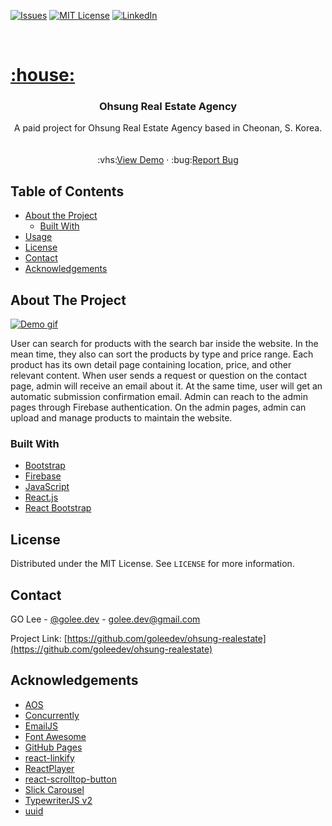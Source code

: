 <!--
*** Thanks for checking out this README Template. If you have a suggestion that would
*** make this better, please fork the repo and create a pull request or simply open
*** an issue with the tag "enhancement".
*** Thanks again! Now go create something AMAZING! :D
-->





<!-- PROJECT SHIELDS -->
<!--
*** I'm using markdown "reference style" links for readability.
*** Reference links are enclosed in brackets [ ] instead of parentheses ( ).
*** See the bottom of this document for the declaration of the reference variables
*** for contributors-url, forks-url, etc. This is an optional, concise syntax you may use.
*** https://www.markdownguide.org/basic-syntax/#reference-style-links
-->
[![Issues][issues-shield]][issues-url]
[![MIT License][license-shield]][license-url]
[![LinkedIn][linkedin-shield]][linkedin-url]



<!-- PROJECT LOGO -->
<br />
<p align="center">
  <a href="https://github.com/goleedev/ohsung-realestate">
    <h1>:house:</h1>
  </a>

  <h3 align="center">Ohsung Real Estate Agency</h3>

  <p align="center">
    A paid project for Ohsung Real Estate Agency based in Cheonan, S. Korea.
    <br />
    <br />
    <br />
    :vhs:<a href="https://5sungbds.com">View Demo</a>
    ·
    :bug:<a href="https://github.com/goleedev/ohsung-realestate/issues">Report Bug</a>
  </p>
</p>



<!-- TABLE OF CONTENTS -->
## Table of Contents

* [About the Project](#about-the-project)
  * [Built With](#built-with)
* [Usage](#usage)
* [License](#license)
* [Contact](#contact)
* [Acknowledgements](#acknowledgements)



<!-- ABOUT THE PROJECT -->
## About The Project

[![Demo gif][product-screenshot]](https://5sungbds.com)

User can search for products with the search bar inside the website. In the mean time, they also can sort the products by type and price range. Each product has its own detail page containing location, price, and other relevant content. 
When user sends a request or question on the contact page, admin will receive an email about it. At the same time, user will get an automatic submission confirmation email. 
Admin can reach to the admin pages through Firebase authentication. On the admin pages, admin can upload and manage products to maintain the website.

### Built With

* [Bootstrap](https://getbootstrap.com)
* [Firebase](https://firebase.google.com/)
* [JavaScript](https://developer.mozilla.org/ko/docs/Web/JavaScript)
* [React.js](https://firebase.google.com/)
* [React Bootstrap](https://react-bootstrap.github.io/)




<!-- LICENSE -->
## License

Distributed under the MIT License. See `LICENSE` for more information.



<!-- CONTACT -->
## Contact

GO Lee - [@golee.dev](https://www.instagram.com/golee.dev/) - golee.dev@gmail.com

Project Link: [https://github.com/goleedev/ohsung-realestate](https://github.com/goleedev/ohsung-realestate)



<!-- ACKNOWLEDGEMENTS -->
## Acknowledgements

* [AOS](https://michalsnik.github.io/aos/)
* [Concurrently](https://github.com/kimmobrunfeldt/concurrently#readme)
* [EmailJS](https://www.emailjs.com/)
* [Font Awesome](https://fontawesome.com)
* [GitHub Pages](https://pages.github.com)
* [react-linkify](https://tasti.github.io/react-linkify/)
* [ReactPlayer](https://github.com/CookPete/react-player)
* [react-scrolltop-button](https://github.com/graysonhicks/react-scrolltop-button)
* [Slick Carousel](https://kenwheeler.github.io/slick)
* [TypewriterJS v2](https://github.com/tameemsafi/typewriterjs#readme)
* [uuid](https://github.com/uuidjs/uuid)





<!-- MARKDOWN LINKS & IMAGES -->
<!-- https://www.markdownguide.org/basic-syntax/#reference-style-links -->
[issues-shield]: https://img.shields.io/github/issues-raw/goleedev/ohsung-realestate
[issues-url]: https://github.com/goleedev/ohsung-realestate/issues
[license-shield]: https://img.shields.io/github/license/goleedev/ohsung-realestate
[license-url]: https://github.com/goleedev/ohsung-realestate/LICENSE.txt
[linkedin-shield]: https://img.shields.io/badge/-LinkedIn-black.svg?style=flat-square&logo=linkedin&colorB=555
[linkedin-url]: https://linkedin.com/in/goleedev
[product-screenshot]: ./src/images/ohsung.gif
